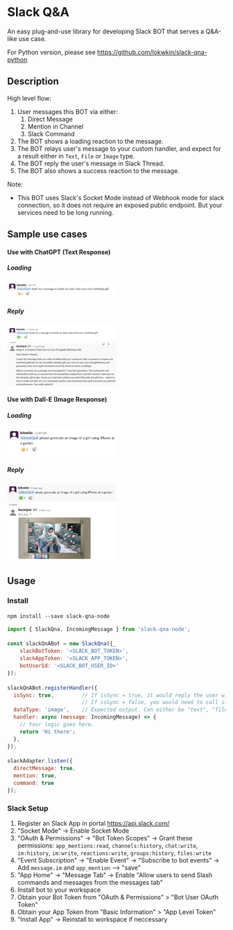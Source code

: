 # Slack Q&A

An easy plug-and-use library for developing Slack BOT that serves a Q&A-like use case.

For Python version, please see https://github.com/lokwkin/slack-qna-python

## Description

High level flow:
1. User messages this BOT via either:
    1. Direct Message
    2. Mention in Channel
    3. Slack Command
2. The BOT shows a loading reaction to the message.
3. The BOT relays user's message to your custom handler, and expect for a result either in `Text`, `File` or `Image` type.
4. The BOT reply the user's message in Slack Thread.
5. The BOT also shows a success reaction to the message.

Note:
- This BOT uses Slack's Socket Mode instead of Webhook mode for slack connection, so it does not require an exposed public endpoint. But your services need to be long running.

## Sample use cases

#### Use with ChatGPT (Text Response)
##### Loading
<img src="./docs/chatgpt-a.png" width="50%">

##### Reply
<img src="./docs/chatgpt-b.png" width="50%">

#### Use with Dall-E (Image Response)
##### Loading
<img src="./docs/dalle-a.png" width="50%">

##### Reply
<img src="./docs/dalle-b.png" width="50%">

## Usage

### Install
```
npm install --save slack-qna-node
```

```js
import { SlackQna, IncomingMessage } from 'slack-qna-node';

const slackQnABot = new SlackQna({_
    slackBotToken: '<SLACK_BOT_TOKEN>',
    slackAppToken: '<SLACK_APP_TOKEN>',
    botUserId: '<SLACK_BOT_USER_ID>'
});

slackQnABot.registerHandler({
  isSync: true,         // If isSync = true, it would reply the user with the handler function result.
                        // If isSync = false, you would need to call slackQnABot.postMessage(OutgoingMessage) on your own.
  dataType: 'image',    // Expected output. Can either be "text", "file" or "image"
  handler: async (message: IncomingMessage) => {
    // Your logic goes here.
    return 'Hi there';
  },
});

slackAdapter.listen({
  directMessage: true,
  mention: true,
  command: true
});
```

### Slack Setup
1. Register an Slack App in portal https://api.slack.com/
2. "Socket Mode" -> Enable Socket Mode
3. "OAuth & Permissions" -> "Bot Token Scopes" -> Grant these permissions: `app_mentions:read`, `channels:history`, `chat:write`, `im:history`, `im:write`, `reactions:write`, `groups:history`, `files:write`
4. "Event Subscription" -> "Enable Event" -> "Subscribe to bot events" -> Add `message.im` and `app_mention` --> "save"
5. "App Home" -> "Message Tab" -> Enable "Allow users to send Slash commands and messages from the messages tab"
6. Install bot to your workspace
7. Obtain your Bot Token from "OAuth & Permissions" > "Bot User OAuth Token"
8. Obtain your App Token from "Basic Information" > "App Level Token"
9. "Install App" -> Reinstall to workspace if neccessary